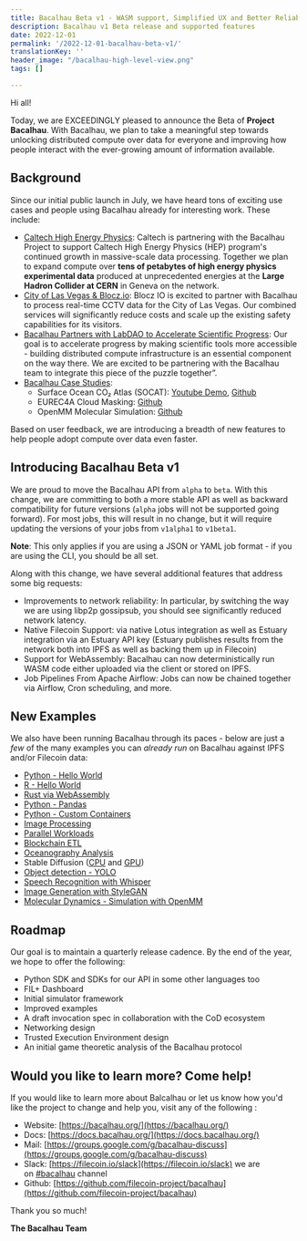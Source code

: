```yaml
---
title: Bacalhau Beta v1 - WASM support, Simplified UX and Better Reliability
description: Bacalhau v1 Beta release and supported features
date: 2022-12-01
permalink: '/2022-12-01-bacalhau-beta-v1/'
translationKey: ''
header_image: "/bacalhau-high-level-view.png"
tags: []

---
```


Hi all!

Today, we are EXCEEDINGLY pleased to announce the Beta of **Project Bacalhau**. With Bacalhau, we plan to take a meaningful step towards unlocking distributed compute over data for everyone and improving how people interact with the ever-growing amount of information available.

## Background

Since our initial public launch in July, we have heard tons of exciting use cases and people using Bacalhau already for interesting work. These include:

- [Caltech High Energy Physics](http://hep.caltech.edu/): Caltech is partnering with the Bacalhau Project to support Caltech High Energy Physics (HEP) program's continued growth in massive-scale data processing. Together we plan to expand compute over **tens of petabytes of high energy physics experimental data** produced at unprecedented energies at the **Large Hadron Collider at CERN** in Geneva on the network.
- [City of Las Vegas & Blocz.io](https://medium.com/blocz/open-grid-alliance-unleashes-monetization-platform-in-las-vegas-5061eae8f946): Blocz IO is excited to partner with Bacalhau to process real-time CCTV data for the City of Las Vegas. Our combined services will significantly reduce costs and scale up the existing safety capabilities for its visitors.
- [Bacalhau Partners with LabDAO to Accelerate Scientific Progress](https://bacalhau.substack.com/p/bacalhau-partners-with-labdao-to): Our goal is to accelerate progress by making scientific tools more accessible - building distributed compute infrastructure is an essential component on the way there. We are excited to be partnering with the Bacalhau team to integrate this piece of the puzzle together”.
- [Bacalhau Case Studies](https://www.bacalhau.org/casestudies/): 
    - Surface Ocean CO₂ Atlas (SOCAT): [Youtube Demo](https://www.notion.so/bc395ced30e949139528e1bb62ff4fe7), [Github](https://www.notion.so/bc395ced30e949139528e1bb62ff4fe7)
    - EUREC4A Cloud Masking: [Github](https://www.notion.so/bc395ced30e949139528e1bb62ff4fe7)
    - OpenMM Molecular Simulation: [Github](https://www.notion.so/bc395ced30e949139528e1bb62ff4fe7)

Based on user feedback, we are introducing a breadth of new features to help people adopt compute over data even faster.

## Introducing Bacalhau Beta v1

We are proud to move the Bacalhau API from `alpha` to `beta`. With this change, we are committing to both a more stable API as well as backward compatibility for future versions (`alpha` jobs will not be supported going forward). For most jobs, this will result in no change, but it will require updating the versions of your jobs from `v1alpha1` to `v1beta1`. 

**Note**: This only applies if you are using a JSON or YAML job format - if you are using the CLI, you should be all set.

Along with this change, we have several additional features that address some big requests:

- Improvements to network reliability: In particular, by switching the way we are using  libp2p gossipsub, you should see significantly reduced network latency.
- Native Filecoin Support: via native Lotus integration as well as Estuary integration via an Estuary API key (Estuary publishes results from the network both into IPFS as well as backing them up in Filecoin)
- Support for WebAssembly: Bacalhau can now deterministically run WASM code either uploaded via the client or stored on IPFS.
- Job Pipelines From Apache Airflow: Jobs can now be chained together via Airflow, Cron scheduling, and more.

## New Examples

We also have been running Bacalhau through its paces - below are just a *few* of the many examples you can *already run* on Bacalhau against IPFS and/or Filecoin data:

- [Python - Hello World](https://docs.bacalhau.org/examples/workload-onboarding/trivial-python/)
- [R - Hello World](https://docs.bacalhau.org/examples/workload-onboarding/r-hello-world/)
- [Rust via WebAssembly](https://docs.bacalhau.org/examples/workload-onboarding/rust-wasm/)
- [Python - Pandas](https://docs.bacalhau.org/examples/workload-onboarding/python-pandas/)
- [Python - Custom Containers](https://docs.bacalhau.org/examples/workload-onboarding/custom-containers/)
- [Image Processing](https://docs.bacalhau.org/examples/data-engineering/image-processing/)
- [Parallel Workloads](https://docs.bacalhau.org/examples/data-engineering/simple-parallel-workloads/)
- [Blockchain ETL](https://docs.bacalhau.org/examples/data-engineering/blockchain-etl/)
- [Oceanography Analysis](https://docs.bacalhau.org/examples/data-engineering/oceanography-conversion/)
- Stable Diffusion ([CPU](https://docs.bacalhau.org/examples/model-inference/stable-diffusion-cpu/) and [GPU](https://docs.bacalhau.org/examples/model-inference/stable-diffusion-gpu/))
- [Object detection - YOLO](https://docs.bacalhau.org/examples/model-inference/object-detection-yolo5/)
- [Speech Recognition with Whisper](https://docs.bacalhau.org/examples/model-inference/Openai-Whisper/)
- [Image Generation with StyleGAN](https://docs.bacalhau.org/examples/model-inference/StyleGAN3/)
- [Molecular Dynamics - Simulation with OpenMM](https://docs.bacalhau.org/examples/molecular-dynamics/openmm/)

## Roadmap

Our goal is to maintain a quarterly release cadence. By the end of the year, we hope to offer the following:

- Python SDK and SDKs for our API in some other languages too
- FIL+ Dashboard
- Initial simulator framework
- Improved examples
- A draft invocation spec in collaboration with the CoD ecosystem
- Networking design
- Trusted Execution Environment design
- An initial game theoretic analysis of the Bacalhau protocol

## Would you like to learn more? Come help!

If you would like to learn more about Balcalhau or let us know how you'd like the project to change and help you, visit any of the following :

- Website: [https://bacalhau.org/](https://bacalhau.org/)
- Docs: [https://docs.bacalhau.org/](https://docs.bacalhau.org/)
- Mail: [https://groups.google.com/g/bacalhau-discuss](https://groups.google.com/g/bacalhau-discuss)
- Slack: [https://filecoin.io/slack](https://filecoin.io/slack) we are on [#bacalhau](https://filecoinproject.slack.com/archives/C02RLM3JHUY) channel
- Github: [https://github.com/filecoin-project/bacalhau](https://github.com/filecoin-project/bacalhau)
    
Thank you so much!

**The Bacalhau Team**